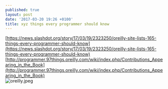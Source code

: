 ```yaml
---
published: true
layout: post
date: '2017-03-20 19:26 +0100'
title: xyz things every programmer should know
---
```

[https://news.slashdot.org/story/17/03/19/2323250/oreilly-site-lists-165-things-every-programmer-should-know](https://news.slashdot.org/story/17/03/19/2323250/oreilly-site-lists-165-things-every-programmer-should-know)  
[http://programmer.97things.oreilly.com/wiki/index.php/Contributions_Appearing_in_the_Book](http://programmer.97things.oreilly.com/wiki/index.php/Contributions_Appearing_in_the_Book)  
![oreilly.jpeg]({{site.baseurl}}/media/oreilly.jpeg)

